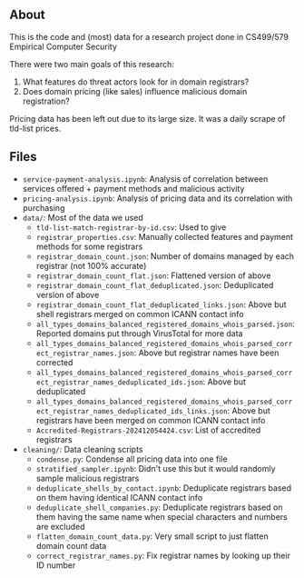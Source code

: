 ## About
This is the code and (most) data for a research project done in CS499/579 Empirical Computer Security

There were two main goals of this research:
1. What features do threat actors look for in domain registrars?
2. Does domain pricing (like sales) influence malicious domain registration?

Pricing data has been left out due to its large size. It was a daily scrape of tld-list prices.

## Files
- `service-payment-analysis.ipynb`: Analysis of correlation between services offered + payment methods and malicious activity
- `pricing-analysis.ipynb`: Analysis of pricing data and its correlation with purchasing
- `data/`: Most of the data we used
    - `tld-list-match-registrar-by-id.csv`: Used to give 
    - `registrar_properties.csv`: Manually collected features and payment methods for some registrars
    - `registrar_domain_count.json`: Number of domains managed by each registrar (not 100% accurate)
    - `registrar_domain_count_flat.json`: Flattened version of above
    - `registrar_domain_count_flat_deduplicated.json`: Deduplicated version of above 
    - `registrar_domain_count_flat_deduplicated_links.json`: Above but shell registrars merged on common ICANN contact info
    - `all_types_domains_balanced_registered_domains_whois_parsed.json`: Reported domains put through VirusTotal for more data
    - `all_types_domains_balanced_registered_domains_whois_parsed_correct_registrar_names.json`: Above but registrar names have been corrected
    - `all_types_domains_balanced_registered_domains_whois_parsed_correct_registrar_names_deduplicated_ids.json`: Above but deduplicated
    - `all_types_domains_balanced_registered_domains_whois_parsed_correct_registrar_names_deduplicated_ids_links.json`: Above but registrars have been merged on common ICANN contact info
    - `Accredited-Registrars-202412054424.csv`: List of accredited registrars
- `cleaning/`: Data cleaning scripts
    - `condense.py`: Condense all pricing data into one file
    - `stratified_sampler.ipynb`: Didn't use this but it would randomly sample malicious registrars
    - `deduplicate_shells_by_contact.ipynb`: Deduplicate registrars based on them having identical ICANN contact info
    - `deduplicate_shell_companies.py`: Deduplicate registrars based on them having the same name when special characters and numbers are excluded
    - `flatten_domain_count_data.py`: Very small script to just flatten domain count data
    - `correct_registrar_names.py`: Fix registrar names by looking up their ID number
